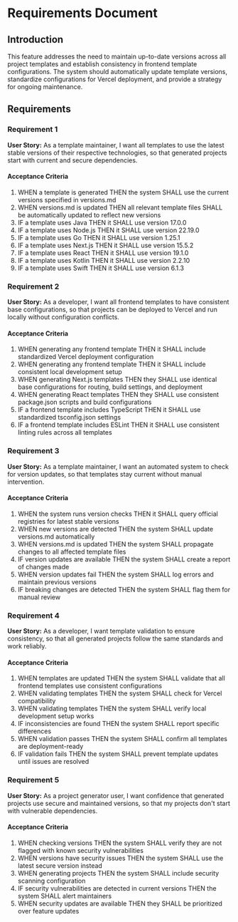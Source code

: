 # Requirements Document

## Introduction

This feature addresses the need to maintain up-to-date versions across all project templates and establish consistency in frontend template configurations. The system should automatically update template versions, standardize configurations for Vercel deployment, and provide a strategy for ongoing maintenance.

## Requirements

### Requirement 1

**User Story:** As a template maintainer, I want all templates to use the latest stable versions of their respective technologies, so that generated projects start with current and secure dependencies.

#### Acceptance Criteria

1. WHEN a template is generated THEN the system SHALL use the current versions specified in versions.md
2. WHEN versions.md is updated THEN all relevant template files SHALL be automatically updated to reflect new versions
3. IF a template uses Java THEN it SHALL use version 17.0.0
4. IF a template uses Node.js THEN it SHALL use version 22.19.0
5. IF a template uses Go THEN it SHALL use version 1.25.1
6. IF a template uses Next.js THEN it SHALL use version 15.5.2
7. IF a template uses React THEN it SHALL use version 19.1.0
8. IF a template uses Kotlin THEN it SHALL use version 2.2.10
9. IF a template uses Swift THEN it SHALL use version 6.1.3

### Requirement 2

**User Story:** As a developer, I want all frontend templates to have consistent base configurations, so that projects can be deployed to Vercel and run locally without configuration conflicts.

#### Acceptance Criteria

1. WHEN generating any frontend template THEN it SHALL include standardized Vercel deployment configuration
2. WHEN generating any frontend template THEN it SHALL include consistent local development setup
3. WHEN generating Next.js templates THEN they SHALL use identical base configurations for routing, build settings, and deployment
4. WHEN generating React templates THEN they SHALL use consistent package.json scripts and build configurations
5. IF a frontend template includes TypeScript THEN it SHALL use standardized tsconfig.json settings
6. IF a frontend template includes ESLint THEN it SHALL use consistent linting rules across all templates

### Requirement 3

**User Story:** As a template maintainer, I want an automated system to check for version updates, so that templates stay current without manual intervention.

#### Acceptance Criteria

1. WHEN the system runs version checks THEN it SHALL query official registries for latest stable versions
2. WHEN new versions are detected THEN the system SHALL update versions.md automatically
3. WHEN versions.md is updated THEN the system SHALL propagate changes to all affected template files
4. IF version updates are available THEN the system SHALL create a report of changes made
5. WHEN version updates fail THEN the system SHALL log errors and maintain previous versions
6. IF breaking changes are detected THEN the system SHALL flag them for manual review

### Requirement 4

**User Story:** As a developer, I want template validation to ensure consistency, so that all generated projects follow the same standards and work reliably.

#### Acceptance Criteria

1. WHEN templates are updated THEN the system SHALL validate that all frontend templates use consistent configurations
2. WHEN validating templates THEN the system SHALL check for Vercel compatibility
3. WHEN validating templates THEN the system SHALL verify local development setup works
4. IF inconsistencies are found THEN the system SHALL report specific differences
5. WHEN validation passes THEN the system SHALL confirm all templates are deployment-ready
6. IF validation fails THEN the system SHALL prevent template updates until issues are resolved

### Requirement 5

**User Story:** As a project generator user, I want confidence that generated projects use secure and maintained versions, so that my projects don't start with vulnerable dependencies.

#### Acceptance Criteria

1. WHEN checking versions THEN the system SHALL verify they are not flagged with known security vulnerabilities
2. WHEN versions have security issues THEN the system SHALL use the latest secure version instead
3. WHEN generating projects THEN the system SHALL include security scanning configuration
4. IF security vulnerabilities are detected in current versions THEN the system SHALL alert maintainers
5. WHEN security updates are available THEN they SHALL be prioritized over feature updates
